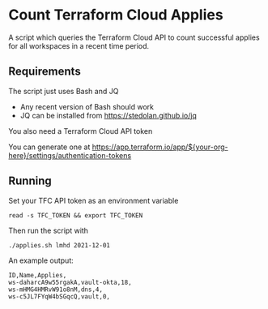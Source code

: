 # Count Terraform Cloud Applies

A script which queries the Terraform Cloud API to count successful applies for all
workspaces in a recent time period.

## Requirements

The script just uses Bash and JQ
* Any recent version of Bash should work
* JQ can be installed from https://stedolan.github.io/jq


You also need a Terraform Cloud API token

You can generate one at https://app.terraform.io/app/${your-org-here}/settings/authentication-tokens

## Running

Set your TFC API token as an environment variable

```
read -s TFC_TOKEN && export TFC_TOKEN
```


Then run the script with
```
./applies.sh lmhd 2021-12-01
```


An example output:

```
ID,Name,Applies,
ws-daharcA9w55rgakA,vault-okta,18,
ws-mHMG4HMRvW91o8nM,dns,4,
ws-c5JL7FYqW4bSGqcQ,vault,0,
```
